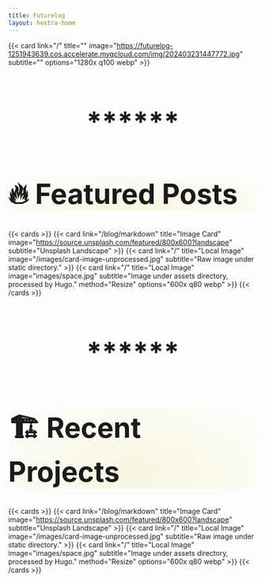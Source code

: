 ```yaml
---
title: Futurelog
layout: hextra-home
---
```



<!-- <div class="hx-mt-6 hx-mb-60" style="background-image: url('https://futurelog-1251943639.cos.accelerate.myqcloud.com/img/202403231447772.jpg'); height: 720px; width: 100%;">
</div> -->

{{< card link="/" title="" image="https://futurelog-1251943639.cos.accelerate.myqcloud.com/img/202403231447772.jpg" subtitle="" options="1280x q100 webp" >}}


<div class="hx-mt-6 hx-mb-60" style="font-size: 2em; width: 100%; text-align: center; margin-top:10px;">
<h1>
******
</h1>
</div>

<div class="hx-mt-6 hx-mb-60 hx-h-2" style="background: radial-gradient(ellipse at 50% 80%,rgba(221,210,59,0.15),hsla(0,0%,100%,0)); font-size: 2em;  width: 100%;">
<h1>
🔥 Featured Posts
</h1>
</div>

{{< cards >}}
  {{< card link="/blog/markdown" title="Image Card" image="https://source.unsplash.com/featured/800x600?landscape" subtitle="Unsplash Landscape" >}}
  {{< card link="/" title="Local Image" image="/images/card-image-unprocessed.jpg" subtitle="Raw image under static directory." >}}
  {{< card link="/" title="Local Image" image="images/space.jpg" subtitle="Image under assets directory, processed by Hugo." method="Resize" options="600x q80 webp" >}}
{{< /cards >}}

<div class="hx-mt-6 hx-mb-60" style="font-size: 2em; width: 100%; text-align: center; margin-top:10px">
<h1>
******
</h1>
</div>


<div class="hx-mt-60 hx-mb-60" style="background: radial-gradient(ellipse at 50% 80%,rgba(221,210,59,0.15),hsla(0,0%,100%,0)); font-size: 2em; width: 100%; ">
<h1>
🏗️ Recent Projects
</h1>
</div>

{{< cards >}}
  {{< card link="/blog/markdown" title="Image Card" image="https://source.unsplash.com/featured/800x600?landscape" subtitle="Unsplash Landscape" >}}
  {{< card link="/" title="Local Image" image="/images/card-image-unprocessed.jpg" subtitle="Raw image under static directory." >}}
  {{< card link="/" title="Local Image" image="images/space.jpg" subtitle="Image under assets directory, processed by Hugo." method="Resize" options="600x q80 webp" >}}
{{< /cards >}}

